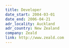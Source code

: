 ```yaml
---
title: Developer
date_start: 2004-03-01
date_end: 2006-04-21
adr_locality: Auckland
adr_country: New Zealand
company: Zeald
link: http://www.zeald.com
---
```

